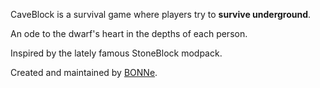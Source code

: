 CaveBlock is a survival game where players try to **survive underground**.

An ode to the dwarf's heart in the depths of each person.

Inspired by the lately famous StoneBlock modpack.

Created and maintained by [BONNe](https://github.com/bonne).